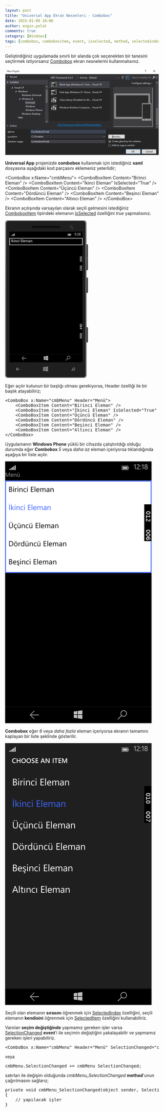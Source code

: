 ```yaml
---
layout: post
title: "Universal App Ekran Nesneleri - Combobox"
date: 2015-01-09 18:00
author: engin.polat
comments: true
category: [Windows]
tags: [combobox, comboboxitem, event, isselected, method, selectedindex, selecteditem, selectionchanged, universal app, wp8, xaml, uwp]
---
```

Geliştirdiğiniz uygulamada sınırlı bir alanda çok seçenekten bir tanesini seçtirmek istiyorsanız <a href="http://msdn.microsoft.com/library/windows/apps/windows.ui.xaml.controls.combobox" target="_blank">Combobox</a> ekran nesnelerini kullanmalısınız.

![](/assets/uploads/2015/01/Combobox1.png)

**Universal App** projenizde **combobox** kullanmak için istediğiniz **xaml** dosyasına aşağıdaki kod parçasını eklemeniz yeterlidir;

&lt;ComboBox x:Name="cmbMenu"&gt;
    &lt;ComboBoxItem Content="Birinci Eleman" /&gt;
    &lt;ComboBoxItem Content="İkinci Eleman" IsSelected="True" /&gt;
    &lt;ComboBoxItem Content="Üçüncü Eleman" /&gt;
    &lt;ComboBoxItem Content="Dördüncü Eleman" /&gt;
    &lt;ComboBoxItem Content="Beşinci Eleman" /&gt;
    &lt;ComboBoxItem Content="Altıncı Eleman" /&gt;
&lt;/ComboBox></pre>

Ekranın açılışında varsayılan olarak seçili gelmesini istediğiniz <a href="http://msdn.microsoft.com/library/windows/apps/windows.ui.xaml.controls.comboboxitem" target="_blank">ComboboxItem</a> tipindeki elemanın <a href="http://msdn.microsoft.com/library/windows/apps/windows.ui.xaml.controls.primitives.selectoritem.isselected" target="_blank">IsSelected</a> özelliğini *true* yapmalısınız.

![](/assets/uploads/2015/01/Combobox2.png)

Eğer açılır kutunun bir başlığı olması gerekiyorsa, Header özelliği ile bir başlık atayabiliriz;

<pre class="brush:xml">&lt;ComboBox x:Name="cmbMenu" Header="Menü"&gt;
    &lt;ComboBoxItem Content="Birinci Eleman" /&gt;
    &lt;ComboBoxItem Content="İkinci Eleman" IsSelected="True" /&gt;
    &lt;ComboBoxItem Content="Üçüncü Eleman" /&gt;
    &lt;ComboBoxItem Content="Dördüncü Eleman" /&gt;
    &lt;ComboBoxItem Content="Beşinci Eleman" /&gt;
    &lt;ComboBoxItem Content="Altıncı Eleman" /&gt;
&lt;/ComboBox></pre>

Uygulamanın **Windows Phone** yüklü bir cihazda çalıştırıldığı olduğu durumda eğer **Combobox** *5* veya *daha az* eleman içeriyorsa tıklandığında aşağıya bir liste açılır.

![](/assets/uploads/2015/01/Combobox4.png)

**Combobox** eğer *6* veya *daha fazla* eleman içeriyorsa ekranın tamamını kaplayan bir liste şeklinde gösterilir.

![](/assets/uploads/2015/01/Combobox3.png)

Seçili olan elemanın **sırasını** öğrenmek için <a href="https://msdn.microsoft.com/library/windows/apps/windows.ui.xaml.controls.primitives.selector.selectedindex" target="_blank">SelectedIndex</a> özelliğini, seçili elemanın **kendisini** öğrenmek için <a href="https://msdn.microsoft.com/library/windows/apps/windows.ui.xaml.controls.primitives.selector.selecteditem" target="_blank">SelectedItem</a> özelliğini kullanabiliriz.

Varolan **seçim değiştiğinde** yapmamız gereken işler varsa <a href="https://msdn.microsoft.com/library/windows/apps/windows.ui.xaml.controls.primitives.selector.selectionchanged" target="_blank">SelectionChanged</a> **event**'i ile seçimin değiştiğini yakalayabilir ve yapmamız gereken işleri yapabiliriz.

<pre class="brush:xml">&lt;ComboBox x:Name="cmbMenu" Header="Menü" SelectionChanged="cmbMenu_SelectionChanged"&gt;</pre>

veya

<pre class="brush:csharp">cmbMenu.SelectionChanged += cmbMenu_SelectionChanged;</pre>

satırları ile değişim olduğunda *cmbMenu_SelectionChanged* **method**'unun çağırılmasını sağlarız;

<pre class="brush:csharp">private void cmbMenu_SelectionChanged(object sender, SelectionChangedEventArgs e)
{
    // yapılacak işler
}


